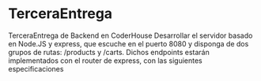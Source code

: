 # TerceraEntrega
TerceraEntrega de Backend en CoderHouse
Desarrollar el servidor basado en Node.JS y express, que escuche en el puerto 8080 y disponga de dos grupos de rutas: /products y /carts. 
Dichos endpoints estarán implementados con el router de express, con las siguientes especificaciones
